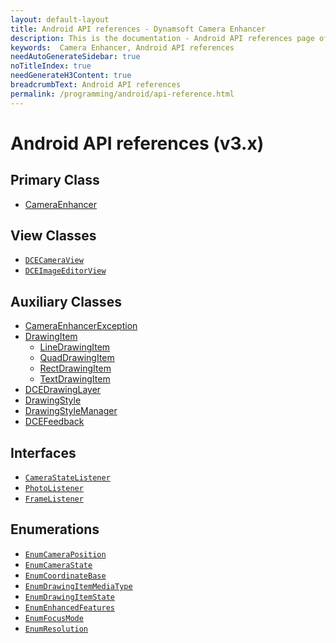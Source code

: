 ```yaml
---
layout: default-layout
title: Android API references - Dynamsoft Camera Enhancer
description: This is the documentation - Android API references page of Dynamsoft Camera Enhancer.
keywords:  Camera Enhancer, Android API references
needAutoGenerateSidebar: true
noTitleIndex: true
needGenerateH3Content: true
breadcrumbText: Android API references
permalink: /programming/android/api-reference.html
---
```


# Android API references (v3.x)

## Primary Class

* [CameraEnhancer](primary-api/camera-enhancer.md)

## View Classes

* [`DCECameraView`](auxiliary-api/camera-view.md)
* [`DCEImageEditorView`](auxiliary-api/image-editor-view.md)

## Auxiliary Classes

* [CameraEnhancerException](auxiliary-api/camera-enhancer-exception.md)
* [DrawingItem](auxiliary-api/drawing-item.md)
  * [LineDrawingItem](auxiliary-api/line-drawing-item.md)
  * [QuadDrawingItem](auxiliary-api/quad-drawing-item.md)
  * [RectDrawingItem](auxiliary-api/rect-drawing-item.md)
  * [TextDrawingItem](auxiliary-api/text-drawing-item.md)
* [DCEDrawingLayer](auxiliary-api/drawing-layer.md)
* [DrawingStyle](auxiliary-api/drawing-style.md)
* [DrawingStyleManager](auxiliary-api/drawing-style-manager.md)
* [DCEFeedback](auxiliary-api/feedback.md)

## Interfaces

* [`CameraStateListener`](auxiliary-api/camera-state-listener.md)
* [`PhotoListener`](auxiliary-api/photo-listener.md)
* [`FrameListener`](auxiliary-api/video-frame-listener.md)

## Enumerations

* [`EnumCameraPosition`]()
* [`EnumCameraState`]()
* [`EnumCoordinateBase`]()
* [`EnumDrawingItemMediaType`]()
* [`EnumDrawingItemState`]()
* [`EnumEnhancedFeatures`]()
* [`EnumFocusMode`]()
* [`EnumResolution`]()
